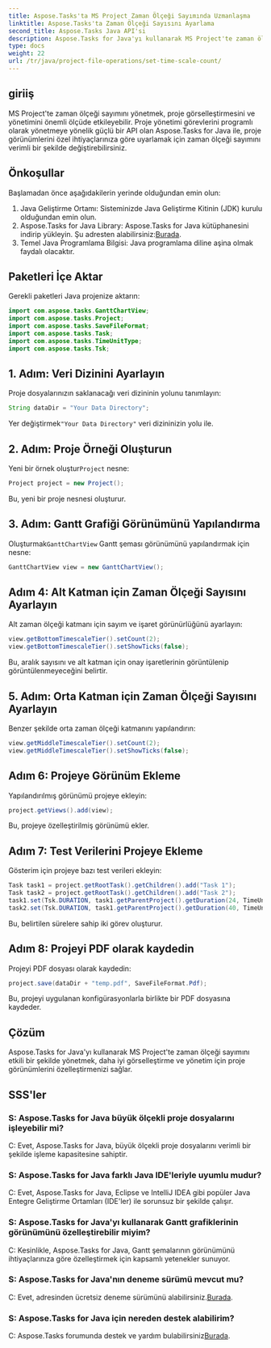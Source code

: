 ```yaml
---
title: Aspose.Tasks'ta MS Project Zaman Ölçeği Sayımında Uzmanlaşma
linktitle: Aspose.Tasks'ta Zaman Ölçeği Sayısını Ayarlama
second_title: Aspose.Tasks Java API'si
description: Aspose.Tasks for Java'yı kullanarak MS Project'te zaman ölçeği sayımını etkili bir şekilde nasıl yöneteceğinizi öğrenin. Proje görselleştirmesini ve yönetimini zahmetsizce optimize edin.
type: docs
weight: 22
url: /tr/java/project-file-operations/set-time-scale-count/
---
```

## giriiş
MS Project'te zaman ölçeği sayımını yönetmek, proje görselleştirmesini ve yönetimini önemli ölçüde etkileyebilir. Proje yönetimi görevlerini programlı olarak yönetmeye yönelik güçlü bir API olan Aspose.Tasks for Java ile, proje görünümlerini özel ihtiyaçlarınıza göre uyarlamak için zaman ölçeği sayımını verimli bir şekilde değiştirebilirsiniz.
## Önkoşullar
Başlamadan önce aşağıdakilerin yerinde olduğundan emin olun:
1. Java Geliştirme Ortamı: Sisteminizde Java Geliştirme Kitinin (JDK) kurulu olduğundan emin olun.
2.  Aspose.Tasks for Java Library: Aspose.Tasks for Java kütüphanesini indirip yükleyin. Şu adresten alabilirsiniz:[Burada](https://releases.aspose.com/tasks/java/).
3. Temel Java Programlama Bilgisi: Java programlama diline aşina olmak faydalı olacaktır.

## Paketleri İçe Aktar
Gerekli paketleri Java projenize aktarın:
```java
import com.aspose.tasks.GanttChartView;
import com.aspose.tasks.Project;
import com.aspose.tasks.SaveFileFormat;
import com.aspose.tasks.Task;
import com.aspose.tasks.TimeUnitType;
import com.aspose.tasks.Tsk;
```

## 1. Adım: Veri Dizinini Ayarlayın
Proje dosyalarınızın saklanacağı veri dizininin yolunu tanımlayın:
```java
String dataDir = "Your Data Directory";
```
 Yer değiştirmek`"Your Data Directory"` veri dizininizin yolu ile.
## 2. Adım: Proje Örneği Oluşturun
 Yeni bir örnek oluştur`Project` nesne:
```java
Project project = new Project();
```
Bu, yeni bir proje nesnesi oluşturur.
## 3. Adım: Gantt Grafiği Görünümünü Yapılandırma
 Oluşturmak`GanttChartView` Gantt şeması görünümünü yapılandırmak için nesne:
```java
GanttChartView view = new GanttChartView();
```
## Adım 4: Alt Katman için Zaman Ölçeği Sayısını Ayarlayın
Alt zaman ölçeği katmanı için sayım ve işaret görünürlüğünü ayarlayın:
```java
view.getBottomTimescaleTier().setCount(2);
view.getBottomTimescaleTier().setShowTicks(false);
```
Bu, aralık sayısını ve alt katman için onay işaretlerinin görüntülenip görüntülenmeyeceğini belirtir.
## 5. Adım: Orta Katman için Zaman Ölçeği Sayısını Ayarlayın
Benzer şekilde orta zaman ölçeği katmanını yapılandırın:
```java
view.getMiddleTimescaleTier().setCount(2);
view.getMiddleTimescaleTier().setShowTicks(false);
```
## Adım 6: Projeye Görünüm Ekleme
Yapılandırılmış görünümü projeye ekleyin:
```java
project.getViews().add(view);
```
Bu, projeye özelleştirilmiş görünümü ekler.
## Adım 7: Test Verilerini Projeye Ekleme
Gösterim için projeye bazı test verileri ekleyin:
```java
Task task1 = project.getRootTask().getChildren().add("Task 1");
Task task2 = project.getRootTask().getChildren().add("Task 2");
task1.set(Tsk.DURATION, task1.getParentProject().getDuration(24, TimeUnitType.Hour));
task2.set(Tsk.DURATION, task1.getParentProject().getDuration(40, TimeUnitType.Hour));
```
Bu, belirtilen sürelere sahip iki görev oluşturur.
## Adım 8: Projeyi PDF olarak kaydedin
Projeyi PDF dosyası olarak kaydedin:
```java
project.save(dataDir + "temp.pdf", SaveFileFormat.Pdf);
```
Bu, projeyi uygulanan konfigürasyonlarla birlikte bir PDF dosyasına kaydeder.

## Çözüm
Aspose.Tasks for Java'yı kullanarak MS Project'te zaman ölçeği sayımını etkili bir şekilde yönetmek, daha iyi görselleştirme ve yönetim için proje görünümlerini özelleştirmenizi sağlar.
## SSS'ler
### S: Aspose.Tasks for Java büyük ölçekli proje dosyalarını işleyebilir mi?
C: Evet, Aspose.Tasks for Java, büyük ölçekli proje dosyalarını verimli bir şekilde işleme kapasitesine sahiptir.
### S: Aspose.Tasks for Java farklı Java IDE'leriyle uyumlu mudur?
C: Evet, Aspose.Tasks for Java, Eclipse ve IntelliJ IDEA gibi popüler Java Entegre Geliştirme Ortamları (IDE'ler) ile sorunsuz bir şekilde çalışır.
### S: Aspose.Tasks for Java'yı kullanarak Gantt grafiklerinin görünümünü özelleştirebilir miyim?
C: Kesinlikle, Aspose.Tasks for Java, Gantt şemalarının görünümünü ihtiyaçlarınıza göre özelleştirmek için kapsamlı yetenekler sunuyor.
### S: Aspose.Tasks for Java'nın deneme sürümü mevcut mu?
 C: Evet, adresinden ücretsiz deneme sürümünü alabilirsiniz.[Burada](https://releases.aspose.com/).
### S: Aspose.Tasks for Java için nereden destek alabilirim?
 C: Aspose.Tasks forumunda destek ve yardım bulabilirsiniz[Burada](https://forum.aspose.com/c/tasks/15).